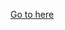 [Go to here](https://github.com/caliburn1994/caliburn1994.github.io/tree/master/Security//Authentication/SSH)
